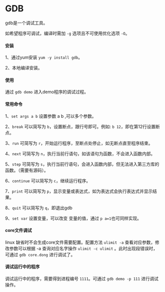 # GDB
gdb是一个调试工具。

如希望程序可调试，编译时需加 `-g` 选项且不可使用优化选项 `-O`。

#### 安装

1、通过yum安装 `yum -y install gdb`。

2、本地编译安装。

#### 使用

通过 `gdb demo` 进入demo程序的调试过程。

#### 常用命令

1、`set args a b` 设置参数 a b ,可以多个参数。

2、`break` 可以简写为 `b`，设置断点，跟行号即可。例如: `b 12`，即在第12行设置断点。

3、`run` 可简写为 `r`，开始运行程序，至断点处停止，如无断点直至程序结束。

4、`next` 可简写为 `n`，执行当前行语句，如该语句为函数，不会进入函数内部。

5、`step` 可简写为 `s`，执行当前行语句，会进入函数内部，但无法进入第三方库的函数。（需要有源码）。

6、`continue` 可以简写为 `c`，继续运行程序。

7、`print` 可以简写为 `p`，显示变量或表达式，如为表达式会执行表达式并显示结果。

8、`quit` 可以简写为 `q`，即退出gdb

9、`set var` 设置变量，可以改变 变量的值，通过 `p a=1`也可同样实现。

#### core文件调试

linux 缺省时不会生成core文件需要配置。配置方法 `ulimit -a` 查看对应参数，修改参数可以根据 -a 查询对应名字操作 `ulimit -c ulimit` 。此时出现段错误时，可通过 `gdb core.dong` 进行调试了。

#### 调试运行中的程序

调试运行中的程序，需要得到进程编号 `1111`。可通过 `gdb demo -p 111` 进行调试操作。